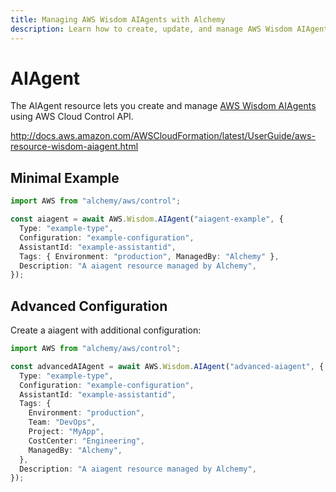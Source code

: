 ```yaml
---
title: Managing AWS Wisdom AIAgents with Alchemy
description: Learn how to create, update, and manage AWS Wisdom AIAgents using Alchemy Cloud Control.
---
```


# AIAgent

The AIAgent resource lets you create and manage [AWS Wisdom AIAgents](https://docs.aws.amazon.com/wisdom/latest/userguide/) using AWS Cloud Control API.

http://docs.aws.amazon.com/AWSCloudFormation/latest/UserGuide/aws-resource-wisdom-aiagent.html

## Minimal Example

```ts
import AWS from "alchemy/aws/control";

const aiagent = await AWS.Wisdom.AIAgent("aiagent-example", {
  Type: "example-type",
  Configuration: "example-configuration",
  AssistantId: "example-assistantid",
  Tags: { Environment: "production", ManagedBy: "Alchemy" },
  Description: "A aiagent resource managed by Alchemy",
});
```

## Advanced Configuration

Create a aiagent with additional configuration:

```ts
import AWS from "alchemy/aws/control";

const advancedAIAgent = await AWS.Wisdom.AIAgent("advanced-aiagent", {
  Type: "example-type",
  Configuration: "example-configuration",
  AssistantId: "example-assistantid",
  Tags: {
    Environment: "production",
    Team: "DevOps",
    Project: "MyApp",
    CostCenter: "Engineering",
    ManagedBy: "Alchemy",
  },
  Description: "A aiagent resource managed by Alchemy",
});
```

